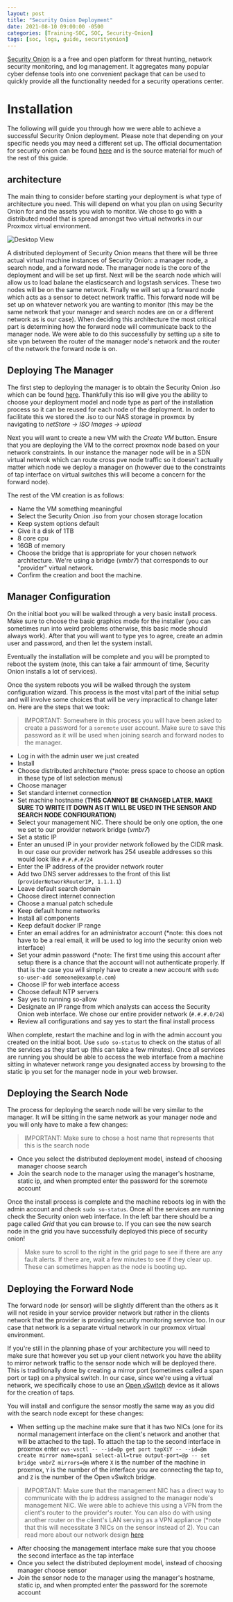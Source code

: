 ```yaml
---
layout: post
title: "Security Onion Deployment"
date: 2021-08-10 09:00:00 -0500
categories: [Training-SOC, SOC, Security-Onion]
tags: [soc, logs, guide, securityonion]
---
```


[Security Onion](https://securityonionsolutions.com/) is a a free and open platform for threat hunting, network security monitoring, and log management. It aggregates many popular cyber defense tools into one convenient package that can be used to quickly provide all the functionality needed for a security operations center.

# Installation

The following will guide you through how we were able to achieve a successful Security Onion deployment. Please note that depending on your specific needs you may need a different set up. The official documentation for security onion can be found [here](https://docs.securityonion.net/en/2.3/index.html) and is the source material for much of the rest of this guide.

## architecture
The main thing to consider before starting your deployment is what type of architecture you need. This will depend on what you plan on using Security Onion for and the assets you wish to monitor. We chose to go with a distributed model that is spread amongst two virtual networks in our Proxmox virtual environment.

![Desktop View](https://github.com/BSU-Cybersecurity/BSU-Cybersecurity.github.io/blob/main/images/soArchitecture.png?raw=true)

A distributed deployment of Security Onion means that there will be three actual virtual machine instances of Security Onion: a manager node, a search node, and a forward node. The manager node is the core of the deployment and will be set up first. Next will be the search node which will allow us to load balane the elasticsearch and logstash services. These two nodes will be on the same network. Finally we will set up a forward node which acts as a sensor to detect network traffic. This forward node will be set up on whatever network you are wanting to monitor (this may be the same network that your manager and search nodes are on or a different network as is our case). When deciding this architecture the most critical part is determining how the forward node will communicate back to the manager node. We were able to do this successfully by setting up a site to site vpn between the router of the manager node's network and the router of the network the forward node is on.

## Deploying The Manager
The first step to deploying the manager is to obtain the Security Onion .iso which can be found [here](https://securityonionsolutions.com/software). Thankfully this iso will give you the ability to choose your deployment model and node type as part of the installation process so it can be reused for each node of the deployment. In order to facilitate this we stored the .iso to our NAS storage in proxmox by navigating to _netStore -> ISO Images -> upload_

Next you will want to create a new VM with the _Create VM_ button. Ensure that you are deploying the VM to the correct proxmox node based on your network constraints. In our instance the manager node will be in a SDN virtual netwrok which can route cross pve node traffic so it doesn't actually matter which node we deploy a manager on (however due to the constraints of tap interface on virtual switches this will become a concern for the forward node).

The rest of the VM creation is as follows:
* Name the VM something meaningful
* Select the Security Onion .iso from your chosen storage location
* Keep system options default
* Give it a disk of 1TB
* 8 core cpu
* 16GB of memory
* Choose the bridge that is appropriate for your chosen network architecture. We're using a bridge (_vmbr7_) that corresponds to our "provider" virtual network.
* Confirm the creation and boot the machine.

## Manager Configuration
On the initial boot you will be walked through a very basic install process. Make sure to choose the basic graphics mode for the installer (you can sometimes run into weird problems otherwise, this basic mode should always work). After that you will want to type yes to agree, create an admin user and password, and then let the system install.

Eventually the installation will be complete and you will be prompted to reboot the system (note, this can take a fair ammount of time, Security Onion installs a lot of services).

Once the system reboots you will be walked through the system configuration wizard. This process is the most vital part of the initial setup and will involve some choices that will be very impractical to change later on. Here are the steps that we took:

> IMPORTANT:
> Somewhere in this process you will have been asked to create a password for a `soremote` user account. Make sure to save this password as it will be used when joining search and forward nodes to the manager.

* Log in with the admin user we just created
* Install
* Choose distributed architecture (*note: press space to choose an option in these type of list selection menus)
* Choose manager
* Set standard internet connection
* Set machine hostname (__THIS CANNOT BE CHANGED LATER. MAKE SURE TO WRITE IT DOWN AS IT WILL BE USED IN THE SENSOR AND SEARCH NODE CONFIGURATION__)
* Select your management NIC. There should be only one option, the one we set to our provider network bridge (_vmbr7_)
* Set a static IP
* Enter an unused IP in your provider network followed by the CIDR mask. In our case our provider network has 254 useable addresses so this would look like `#.#.#.#/24`
* Enter the IP address of the provider network router
* Add two DNS server addresses to the front of this list (`providerNetworkRouterIP, 1.1.1.1`)
* Leave default search domain
* Choose direct internet connection
* Choose a manual patch schedule
* Keep default home networks
* Install all components
* Keep default docker IP range
* Enter an email addres for an administrator account (*note: this does not have to be a real email, it will be used to log into the security onion web interface)
* Set your admin password (*note: The first time using this account after setup there is a chance that the account will not authenticate properly. If that is the case you will simply have to create a new account with `sudo so-user-add someone@example.com`)
* Choose IP for web interface access
* Choose default NTP servers
* Say yes to running so-allow
* Designate an IP range from which analysts can access the Security Onion web interface. We chose our entire provider network (`#.#.#.0/24`)
* Review all configurations and say yes to start the final install process

When complete, restart the machine and log in with the admin account you created on the initial boot. Use `sudo so-status` to check on the status of all the services as they start up (this can take a few minutes). Once all services are running you should be able to access the web interface from a machine sitting in whatever network range you designated access by browsing to the static ip you set for the manager node in your web browser.  

## Deploying the Search Node
The process for deploying the search node will be very similar to the manager. It will be sitting in the same network as your manager node and you will only have to make a few changes:

>IMPORTANT: Make sure to chose a host name that represents that this is the search node
* Once you select the distributed deployment model, instead of choosing manager choose search
* Join the search node to the manager using the manager's hostname, static ip, and when prompted enter the password for the soremote account

Once the install process is complete and the machine reboots log in with the admin account and check `sudo so-status`. Once all the services are running check the Security onion web interface. In the left bar there should be a page called _Grid_ that you can browse to. If you can see the new search node in the grid you have successfully deployed this piece of security onion! 
> Make sure to scroll to the right in the grid page to see if there are any fault alerts. If there are, wait a few minutes to see if they clear up. These can sometimes happen as the node is booting up.

## Deploying the Forward Node
The forward node (or sensor) will be slightly different than the others as it will not reside in your service provider network but rather in the clients network that the provider is providing security monitoring service too. In our case that network is a separate virtual network in our proxmox virtual environment.

If you're still in the planning phase of your architecture you will need to make sure that however you set up your client network you have the ability to mirror network traffic to the sensor node which will be deployed there. This is traditionally done by creating a mirror port (sometimes called a span port or tap) on a physical switch. In our case, since we're using a virtual network, we specifically chose to use an [Open vSwitch](https://www.openvswitch.org/) device as it allows for the creation of taps. 

You will install and configure the sensor mostly the same way as you did with the search node except for these changes:

* When setting up the machine make sure that it has two NICs (one for its normal management interface on the client's network and another that will be attached to the tap). To attach the tap to the second interface in proxmox enter `ovs-vsctl -- --id=@p get port tapXiY -- --id=@m create mirror name=span1 select-all=true output-port=@p -- set bridge vmbrZ mirrors=@m` where `X` is the number of the machine in proxmox, `Y` is the number of the interface you are connecting the tap to, and `Z` is the number of the Open vSwitch bridge.
>IMPORTANT: Make sure that the management NIC has a direct way to communicate with the ip address assigned to the manager node's management NIC. We were able to achieve this using a VPN from the client's router to the provider's router. You can also do with using another router on the client's LAN serving as a VPN appliance (*note that this will necessitate 3 NICs on the sensor instead of 2). You can read more about our network design [here]()
* After choosing the management interface make sure that you choose the second interface as the tap interface
* Once you select the distributed deployment model, instead of choosing manager choose sensor
* Join the sensor node to the manager using the manager's hostname, static ip, and when prompted enter the password for the soremote account

